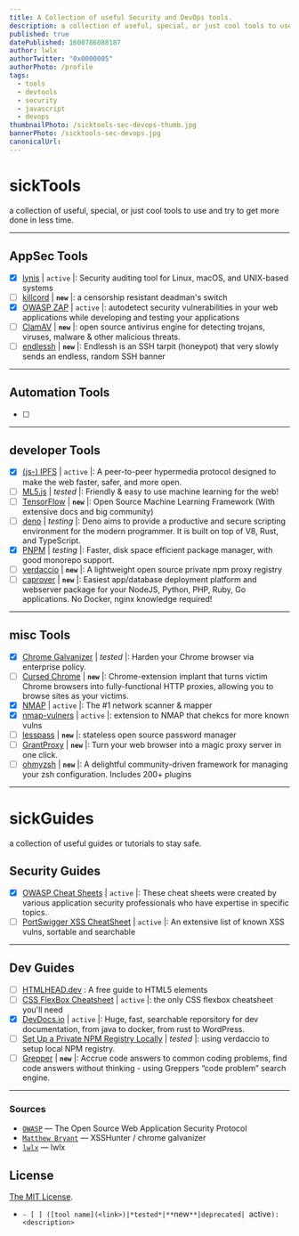 ```yaml
---
title: A Collection of useful Security and DevOps tools.
description: a collection of useful, special, or just cool tools to use and try to get more done in less time.
published: true
datePublished: 1600786088187
author: lwlx
authorTwitter: "0x0000005"
authorPhoto: /profile
tags:
  - tools
  - devtools
  - security
  - javascript
  - devops
thumbnailPhoto: /sicktools-sec-devops-thumb.jpg
bannerPhoto: /sicktools-sec-devops.jpg
canonicalUrl:
---
```


# sickTools

a collection of useful, special, or just cool tools to use and try to get more done in less time.

---

## AppSec Tools

- [x] [lynis](https://github.com/CISOfy/lynis) | `active` |: Security auditing tool for Linux, macOS, and UNIX-based systems
- [ ] [killcord](https://github.com/nomasters/killcord) | **`new`** |: a censorship resistant deadman's switch
- [x] [OWASP ZAP](https://github.com/zaproxy/zaproxy) | `active` |: autodetect security vulnerabilities in your web applications while developing and testing your applications
- [ ] [ClamAV](https://github.com/Cisco-Talos/clamav-faq) | **`new`** |: open source antivirus engine for detecting trojans, viruses, malware & other malicious threats.
- [ ] [endlessh](https://github.com/skeeto/endlessh) | **`new`** |: Endlessh is an SSH tarpit (honeypot) that very slowly sends an endless, random SSH banner

---

## Automation Tools

- [ ]

---

## developer Tools

- [x] [(js-) IPFS](https://github.com/ipfs/js-ipfs) | `active` |: A peer-to-peer hypermedia protocol
      designed to make the web faster, safer, and more open.
- [ ] [ML5.js](https://github.com/ml5js/ml5-library) | _tested_ |: Friendly & easy to use machine learning for the web!
- [ ] [TensorFlow](https://github.com/tensorflow) | **`new`** |: Open Source Machine Learning Framework (With extensive docs and big community)
- [ ] [deno](https://github.com/denoland/deno) | _testing_ |: Deno aims to provide a productive and secure scripting environment for the modern programmer. It is built on top of V8, Rust, and TypeScript.
- [x] [PNPM](https://github.com/pnpm/pnpm) | _testing_ |: Faster, disk space efficient package manager, with good monorepo support.
- [ ] [verdaccio](https://verdaccio.org/) | **`new`** |: A lightweight open source private npm proxy registry
- [ ] [caprover](https://github.com/caprover/caprover) | **`new`** |: Easiest app/database deployment platform and webserver package for your NodeJS, Python, PHP, Ruby, Go applications. No Docker, nginx knowledge required!

---

## misc Tools

- [x] [Chrome Galvanizer](https://thehackerblog.com/galvanizer/) | _tested_ |: Harden your Chrome browser via enterprise policy.
- [ ] [Cursed Chrome](https://github.com/mandatoryprogrammer/CursedChrome) | **`new`** |: Chrome-extension implant that turns victim Chrome browsers into fully-functional HTTP proxies, allowing you to browse sites as your victims.
- [x] [NMAP](https://github.com/nmap/nmap) | `active` |: The #1 network scanner & mapper
- [x] [nmap-vulners](https://github.com/vulnersCom/nmap-vulners) | `active` |: extension to NMAP that chekcs for more known vulns
- [ ] [lesspass](https://github.com/lesspass/lesspass) | **`new`** |: stateless open source password manager
- [ ] [GrantProxy](https://grantproxy.com/) | **`new`** |: Turn your web browser into a magic proxy server in one click.
- [ ] [ohmyzsh](https://github.com/ohmyzsh/ohmyzsh) | **`new`** |: A delightful community-driven framework for managing your zsh configuration. Includes 200+ plugins

---

# sickGuides

a collection of useful guides or tutorials to stay safe.

## Security Guides

- [x] [OWASP Cheat Sheets](https://cheatsheetseries.owasp.org/) | `active` |: These cheat sheets were created by various application security professionals who have expertise in specific topics.
- [ ] [PortSwigger XSS CheatSheet](https://portswigger.net/web-security/cross-site-scripting/cheat-sheet) | `active` |: An extensive list of known XSS vulns, sortable and searchable

---

## Dev Guides

- [ ] [HTMLHEAD.dev](https://htmlhead.dev/) : A free guide to HTML5 <head> elements
- [ ] [CSS FlexBox Cheatsheet](https://css-tricks.com/snippets/css/a-guide-to-flexbox/) | `active` |: the only CSS flexbox cheatsheet you'll need
- [x] [DevDocs.io](https://devdocs.io/) | `active` |: Huge, fast, searchable reporsitory for dev documentation, from java to docker, from rust to WordPress.
- [ ] [Set Up a Private NPM Registry Locally](https://blog.bitsrc.io/how-to-set-up-a-private-npm-registry-locally-1065e6790796) | _tested_ |: using verdaccio to setup local NPM registry.
- [ ] [Grepper](https://www.codegrepper.com/index.php) | **`new`** |: Accrue code answers to common coding problems, find code answers without thinking - using Greppers “code problem” search engine.

---

### Sources

- [`OWASP`](https://owasp.org/) — The Open Source Web Application Security Protocol
- [`Matthew Bryant`](https://github.com/mandatoryprogrammer/) — XSSHunter / chrome galvanizer
- [`lwlx`](https://skills.rendered.ch) — lwlx

## License

[The MIT License](LICENSE).

- `- [ ] ([tool name](<link>)|*tested*|**`new`**|deprecated| `active`): <description> `
